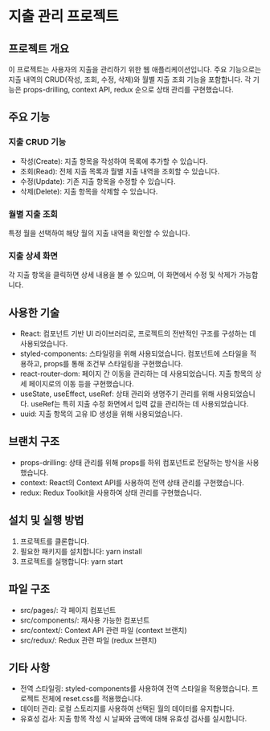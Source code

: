 # 지출 관리 프로젝트

## 프로젝트 개요

이 프로젝트는 사용자의 지출을 관리하기 위한 웹 애플리케이션입니다. 주요 기능으로는 지출 내역의 CRUD(작성, 조회, 수정, 삭제)와 월별 지출 조회 기능을 포함합니다. 각 기능은 props-drilling, context API, redux 순으로 상태 관리를 구현했습니다.

## 주요 기능

### 지출 CRUD 기능

- 작성(Create): 지출 항목을 작성하여 목록에 추가할 수 있습니다.
- 조회(Read): 전체 지출 목록과 월별 지출 내역을 조회할 수 있습니다.
- 수정(Update): 기존 지출 항목을 수정할 수 있습니다.
- 삭제(Delete): 지출 항목을 삭제할 수 있습니다.

### 월별 지출 조회

특정 월을 선택하여 해당 월의 지출 내역을 확인할 수 있습니다.

### 지출 상세 화면

각 지출 항목을 클릭하면 상세 내용을 볼 수 있으며, 이 화면에서 수정 및 삭제가 가능합니다.

## 사용한 기술

- React: 컴포넌트 기반 UI 라이브러리로, 프로젝트의 전반적인 구조를 구성하는 데 사용되었습니다.
- styled-components: 스타일링을 위해 사용되었습니다. 컴포넌트에 스타일을 적용하고, props를 통해 조건부 스타일링을 구현했습니다.
- react-router-dom: 페이지 간 이동을 관리하는 데 사용되었습니다. 지출 항목의 상세 페이지로의 이동 등을 구현했습니다.
- useState, useEffect, useRef: 상태 관리와 생명주기 관리를 위해 사용되었습니다. useRef는 특히 지출 수정 화면에서 입력 값을 관리하는 데 사용되었습니다.
- uuid: 지출 항목의 고유 ID 생성을 위해 사용되었습니다.

## 브랜치 구조

- props-drilling: 상태 관리를 위해 props를 하위 컴포넌트로 전달하는 방식을 사용했습니다.
- context: React의 Context API를 사용하여 전역 상태 관리를 구현했습니다.
- redux: Redux Toolkit을 사용하여 상태 관리를 구현했습니다.

## 설치 및 실행 방법

1. 프로젝트를 클론합니다.
2. 필요한 패키지를 설치합니다: yarn install
3. 프로젝트를 실행합니다: yarn start

## 파일 구조

- src/pages/: 각 페이지 컴포넌트
- src/components/: 재사용 가능한 컴포넌트
- src/context/: Context API 관련 파일 (context 브랜치)
- src/redux/: Redux 관련 파일 (redux 브랜치)

## 기타 사항

- 전역 스타일링: styled-components를 사용하여 전역 스타일을 적용했습니다. 프로젝트 전체에 reset.css를 적용했습니다.
- 데이터 관리: 로컬 스토리지를 사용하여 선택된 월의 데이터를 유지합니다.
- 유효성 검사: 지출 항목 작성 시 날짜와 금액에 대해 유효성 검사를 실시합니다.
